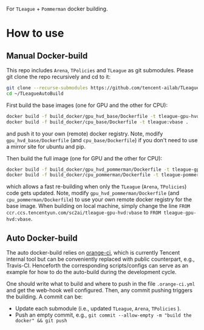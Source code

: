 For `TLeague` + `Pommerman` docker building.


# How to use
## Manual Docker-build
This repo includes `Arena`, `TPolicies` and `TLeague` as git submodules.
Please git clone the repo recursively and cd to it:
```bash
git clone --recurse-submodules https://github.com/tencent-ailab/TLeagueAutoBuild.git ~/TLeagueAutoBuild
cd ~/TLeagueAutoBuild
```

First build the base images (one for GPU and the other for CPU):
```bash
docker build -f build_docker/gpu_hvd_base/Dockerfile -t tleague-gpu-hvd:vbase .
docker build -f build_docker/cpu_base/Dockerfile -t tleague:vbase .
```
and push it to your own (remote) docker registry.
Note, modify `gpu_hvd_base/Dockerfile` (and `cpu_base/Dockerfile`) if you don't need to use a mirror site for ubuntu and pip.

Then build the full image (one for GPU and the other for CPU):
```bash
docker build -f build_docker/gpu_hvd_pommerman/Dockerfile -t tleague-gpu-hvd-pommerman:latest .
docker build -f build_docker/cpu_pommerman/Dockerfile -t tleague-pommerman:latest .
```
which allows a fast re-building when only the `TLeague` (`Arena`, `TPolicies`) code gets updated. 
Note, modify `gpu_hvd_pommerman/Dockerfile` (and `cpu_pommerman/Dockerfile`) to use your own remote docker registry for the base image.
When building on local machine, 
simply change the line `FROM ccr.ccs.tencentyun.com/sc2ai/tleague-gpu-hvd:vbase` to `FROM tleague-gpu-hvd:vbase`.

## Auto Docker-build
The auto docker-build relies on [orange-ci](http://orange-ci.oa.com),
which is currently Tencent internal tool but can be conveniently replaced with public counterpart, e.g., Travis-CI.
Henceforth the corresponding scripts/configs can serve as an example for how to do the auto-build during the development cycle.

One should write what to build and where to push in the file `.orange-ci.yml` and get the web-hook well configured.
Then, any commit pushing triggers the building.
A commit can be:
* Update each submodule (i.e., updated `TLeague`, `Arena`, `TPolicies` ).
* Push an empty commit, e.g., `git commit --allow-empty -m "build the docker" && git push`